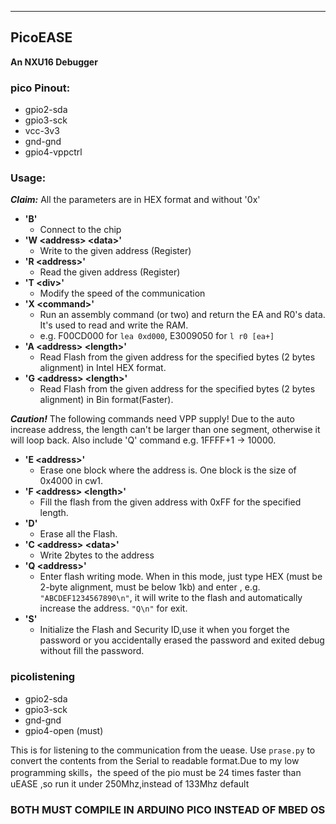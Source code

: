 
---

## PicoEASE
**An NXU16 Debugger**

### pico Pinout:
- gpio2-sda
- gpio3-sck
- vcc-3v3
- gnd-gnd
- gpio4-vppctrl

### Usage:
***Claim:*** All the parameters are in HEX format and without '0x'
- **'B'**
  - Connect to the chip
- **'W \<address\> \<data\>'**
  - Write to the given address (Register)
- **'R \<address\>'**
  - Read the given address (Register)
- **'T \<div\>'**
  - Modify the speed of the communication
- **'X \<command\>'**
  - Run an assembly command (or two) and return the EA and R0's data. It's used to read and write the RAM.
  - e.g. F00CD000 for `lea 0xd000`, E3009050 for `l r0 [ea+]`
- **'A \<address\> \<length\>'**
  - Read Flash from the given address for the specified bytes (2 bytes alignment) in Intel HEX format.
- **'G \<address\> \<length\>'**
  - Read Flash from the given address for the specified bytes (2 bytes alignment) in Bin format(Faster).

***Caution!*** The following commands need VPP supply! Due to the auto increase address, the length can't be larger than one segment, otherwise it will loop back. Also include 'Q' command e.g. 1FFFF+1 -> 10000.
- **'E \<address\>'**
  - Erase one block where the address is. One block is the size of 0x4000 in cw1.
- **'F \<address\> \<length\>'**
  - Fill the flash from the given address with 0xFF for the specified length.
- **'D'**
  - Erase all the Flash.
- **'C \<address\> \<data\>'**
  - Write 2bytes to the address
- **'Q \<address\>'**
  - Enter flash writing mode. When in this mode, just type HEX (must be 2-byte alignment, must be below 1kb) and enter , e.g. `"ABCDEF1234567890\n"`, it will write to the flash and automatically increase the address. `"Q\n"` for exit.
- **'S'**
  - Initialize the Flash and Security ID,use it when you forget the password or you accidentally erased the password and exited debug without fill the password.
### picolistening
- gpio2-sda
- gpio3-sck
- gnd-gnd
- gpio4-open (must)

This is for listening to the communication from the uease. Use `prase.py` to convert the contents from the Serial to readable format.Due to my low programming skills，the speed of the pio must be 24 times faster than uEASE ,so run it under 250Mhz,instead of 133Mhz default

### **BOTH MUST COMPILE IN ARDUINO PICO INSTEAD OF MBED OS**
